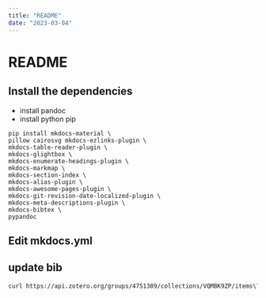 ```yaml
---
title: "README"
date: "2023-03-04"
---
```


# README

## Install the dependencies

- install pandoc
- install python pip

```shell
pip install mkdocs-material \
pillow cairosvg mkdocs-ezlinks-plugin \
mkdocs-table-reader-plugin \
mkdocs-glightbox \
mkdocs-enumerate-headings-plugin \
mkdocs-markmap \
mkdocs-section-index \
mkdocs-alias-plugin \
mkdocs-awesome-pages-plugin \
mkdocs-git-revision-date-localized-plugin \
mkdocs-meta-descriptions-plugin \
mkdocs-bibtex \
pypandoc
```

## Edit mkdocs.yml

## update bib

```sh
curl https://api.zotero.org/groups/4751389/collections/VQMBK9ZP/items\?format\=bibtex -o test.bib
```
